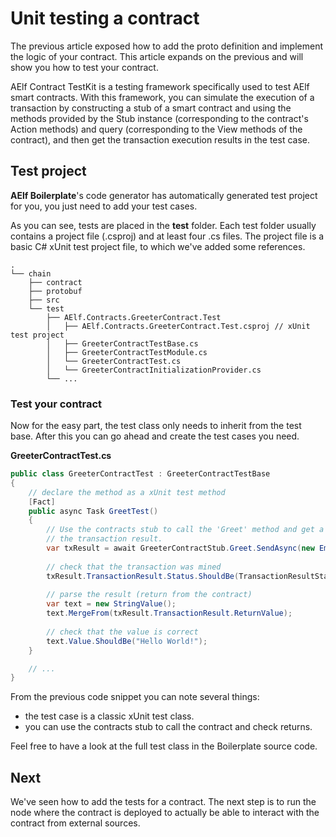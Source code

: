 # Unit testing a contract

The previous article exposed how to add the proto definition and implement the logic of your contract. This article expands on the previous and will show you how to test your contract.

AElf Contract TestKit is a testing framework specifically used to test AElf smart contracts. With this framework, you can simulate the execution of a transaction by constructing a stub of a smart contract and using the methods provided by the Stub instance (corresponding to the contract's Action methods) and query (corresponding to the View methods of the contract), and then get the transaction execution results in the test case.

## Test project

**AElf Boilerplate**'s code generator has automatically generated test project for you, you just need to add your test cases.

As you can see, tests are placed in the **test** folder. Each test folder usually contains a project file (.csproj) and at least four .cs files. The project file is a basic C# xUnit test project file, to which we've added some references.

<!-- 
# chain 
## contract
## protobuf
## src
## test
### AElf.Contracts.GreeterContract.Test
#### AElf.Contracts.GreeterContract.Test.csproj
#### GreeterContractTestBase.cs
#### GreeterContractTestModule.cs
#### GreeterContractTest.cs
#### GreeterContractInitializationProvider.cs
### ...
-->

```
.
└── chain
    ├── contract
    ├── protobuf
    ├── src
    └── test
        ├── AElf.Contracts.GreeterContract.Test
        │   ├── AElf.Contracts.GreeterContract.Test.csproj // xUnit test project
        │   ├── GreeterContractTestBase.cs
        │   ├── GreeterContractTestModule.cs
        │   └── GreeterContractTest.cs
        │   └── GreeterContractInitializationProvider.cs
        └── ...
```

### Test your contract

Now for the easy part, the test class only needs to inherit from the test base. After this you can go ahead and create the test cases you need.

**GreeterContractTest.cs**
```csharp
public class GreeterContractTest : GreeterContractTestBase
{
    // declare the method as a xUnit test method
    [Fact]
    public async Task GreetTest()
    {
        // Use the contracts stub to call the 'Greet' method and get a reference to 
        // the transaction result.
        var txResult = await GreeterContractStub.Greet.SendAsync(new Empty());
            
        // check that the transaction was mined
        txResult.TransactionResult.Status.ShouldBe(TransactionResultStatus.Mined);
            
        // parse the result (return from the contract)
        var text = new StringValue();
        text.MergeFrom(txResult.TransactionResult.ReturnValue);
            
        // check that the value is correct
        text.Value.ShouldBe("Hello World!");
    }

    // ...
}
```

From the previous code snippet you can note several things:
- the test case is a classic xUnit test class.
- you can use the contracts stub to call the contract and check returns.

Feel free to have a look at the full test class in the Boilerplate source code.

## Next

We've seen how to add the tests for a contract. The next step is to run the node where the contract is deployed to actually be able to interact with the contract from external sources.